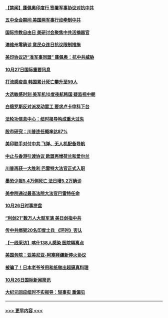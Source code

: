 #### [【禁闻】蓬佩奥印度行 签署军事协议对抗中共](../pages/prog202/a102973220.md?t=10280403) 
#### [五中全会期间 美国两军事行动牵制中共](../pages/prog202/a102973154.md?t=10280403) 
#### [国际宗教自由日 美研讨会聚焦中共活摘器官](../pages/prog202/a102973148.md?t=10280403) 
#### [澳维州零确诊 意民众连日抗议限制措施](../pages/prog202/a102973104.md?t=10280403) 
#### [美印协议迈“准军事同盟” 蓬佩奥：抗中共威胁](../pages/prog202/a102973061.md?t=10280403) 
#### [10月27日国际重要讯息](../pages/prog202/a102972769.md?t=10280403) 
#### [打流感疫苗 韩国累计死亡攀升至59人](../pages/prog202/a102972748.md?t=10280403) 
#### [大选敏感时刻 美军机10度夜航韩国 疑监视中朝](../pages/prog202/a102972750.md?t=10280403) 
#### [白俄罗斯反对派发动罢工 要求卢卡申科下台](../pages/prog202/a102972654.md?t=10280403) 
#### [法轮功信息中心：纽时报导构成重大过失](../pages/prog202/a102971426.md?t=10280403) 
#### [股市研究：川普连任概率达87%](../pages/prog202/a102972653.md?t=10280403) 
#### [美印联手对付中共 飞弹、无人机配备导航](../pages/prog202/a102972652.md?t=10280403) 
#### [中止与香港引渡协议 欧盟再增荷兰和爱尔兰](../pages/prog202/a102972612.md?t=10280403) 
#### [川普再获一大胜利 巴雷特大法官正式入职](../pages/prog202/a102972580.md?t=10280403) 
#### [墨恐少报5.4万例死亡 法日增5.2万确诊](../pages/prog202/a102972174.md?t=10280403) 
#### [美参院通过最高法院大法官巴雷特任命](../pages/prog202/a102972479.md?t=10280403) 
#### [10月26日时事拼盘](../pages/prog202/a102972373.md?t=10280403) 
#### [“利剑21”数万人大型军演 美日剑指中共](../pages/prog202/a102972351.md?t=10280403) 
#### [传中共绑架20名印度士兵 《环时》否认](../pages/prog202/a102972281.md?t=10280403) 
#### [【一线采访】喀什138人感染 医院隔离点](../pages/prog202/a102972182.md?t=10280403) 
#### [美国务院：亚美尼亚-阿塞拜疆新停火协议](../pages/prog202/a102972166.md?t=10280403) 
#### [被骗了！日本老爷爷用和纸做出超逼真料理](../pages/prog202/a102971945.md?t=10280403) 
#### [10月26日国际新闻简讯](../pages/prog202/a102971969.md?t=10280403) 
#### [大纪元回应纽时不实报导：轻事实 重偏见](../pages/prog202/a102971933.md?t=10280403) 

----
#### [ >>> 更早内容 <<< ](../indexes/prog202-earlier.md)
